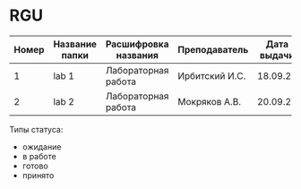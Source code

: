 # RGU

| Номер | Название папки | Расшифровка названия | Преподаватель | Дата выдачи | Дедлайн | Статус |
| ----- | -------------- | -------------------- | ------------- | ----------- | ------- | ------ |
| 1 |lab 1 | Лабораторная работа | Ирбитский И.С. | 18.09.24 | **16.10.24** | в работе |
| 2 |lab 2 | Лабораторная работа | Мокряков А.В.  | 20.09.24 | **27.09.24** | готово   |

Типы статуса:
- ожидание
- в работе
- готово
- принято